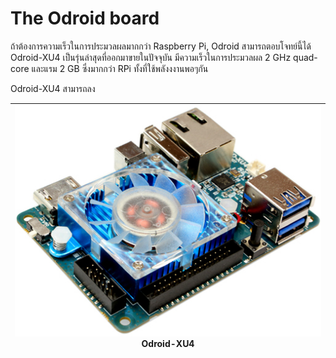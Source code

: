 # The Odroid board

ถ้าต้องการความเร็วในการประมวลผลมากกว่า Raspberry Pi, Odroid สามารถตอบโจทย์นี้ได้ Odroid-XU4 เป็นรุ่นล่าสุดที่ออกมาขายในปัจจุบัน มีความเร็วในการประมวลผล 2 GHz quad-core และแรม 2 GB ซึ่งมากกว่า RPi ทั้งที่ใช้พลังงงานพอๆกัน

Odroid-XU4 สามารถลง

| ![Odroid-XU4](/assets/odroid_xu4.jpg) <br/> Odroid-XU4|
| :---: |





